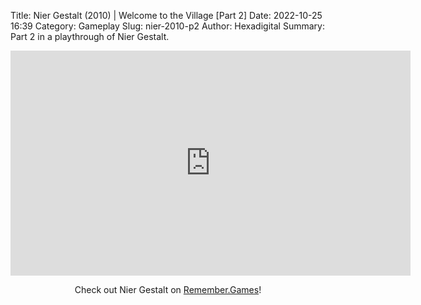 Title: Nier Gestalt (2010) | Welcome to the Village [Part 2]
Date: 2022-10-25 16:39
Category: Gameplay
Slug: nier-2010-p2
Author: Hexadigital
Summary: Part 2 in a playthrough of Nier Gestalt.

<center><iframe src="https://www.youtube.com/embed/CcmbvrIL2Mw?feature=oembed" allow="accelerometer; autoplay; encrypted-media; gyroscope; picture-in-picture" width="640" height="360" frameborder="0"></iframe>

Check out Nier Gestalt on [Remember.Games](https://remember.games/game/2307/nier/)!</center>

